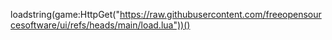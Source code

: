 loadstring(game:HttpGet("https://raw.githubusercontent.com/freeopensourcesoftware/ui/refs/heads/main/load.lua"))()
